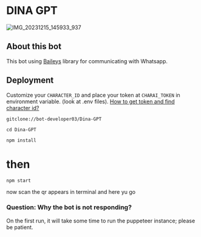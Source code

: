 # DINA GPT

![IMG_20231215_145933_937](https://github.com/Bot-developer03/Dina-GPT/assets/145082163/7ca65ad4-8ab5-4e03-a804-e64703b9dfd0)


## About this bot
This bot using [Baileys](https://github.com/WhiskeySockets/Baileys) library for communicating with Whatsapp.

## Deployment
Customize your `CHARACTER_ID` and place your token at `CHARAI_TOKEN` in environment variable. (look at .env files). 
[How to get token and find character id?](https://github.com/realcoloride/node_characterai#using-an-access-token)
```
gitclone://bot-developer03/Dina-GPT
```
```
cd Dina-GPT
```
```
npm install
```
# then
```
npm start
```
now scan the qr appears in terminal and here yu go

### Question: Why the bot is not responding?
On the first run, it will take some time to run the puppeteer instance; please be patient.
